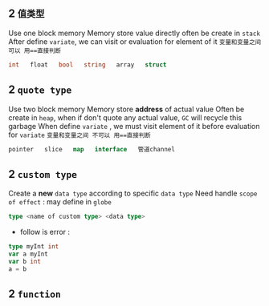 ## 2 `值类型` 
Use one block memory
Memory store value directly
often be create in `stack`
After define `variate`, we can visit or evaluation for element of it
`变量和变量之间 可以 用==直接判断` 
```go
int   float   bool   string   array   struct
```



## 2 `quote type` 
Use two block memory
Memory store **address** of actual value
Often be create in `heap`, when if don't quote any actual value, `GC` will recycle this garbage
When define `variate` , we must visit element of it   before evaluation for `variate` 
`变量和变量之间 不可以 用==直接判断` 
```go
pointer   slice   map   interface   管道channel
```



## 2 `custom type` 
Create a **new** `data type` according to specific `data type` 
Need handle `scope of effect` : may define in `globe` 
```go
type <name of custom type> <data type>
```

* follow is error :
```go
type myInt int
var a myInt
var b int
a = b
```



## 2 `function` 
